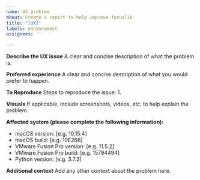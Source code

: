 ```yaml
---
name: UX problem
about: Create a report to help improve focuslib
title: "[UX]"
labels: enhancement
assignees: ''

---
```


**Describe the UX issue**
A clear and concise description of what the problem is.

**Preferred experience**
A clear and concise description of what you would prefer to happen.

**To Reproduce**
Steps to reproduce the issue:
1. 

**Visuals**
If applicable, include screenshots, videos, etc. to help explain the problem.

**Affected system (please complete the following information):**
 - macOS version: [e.g. 10.15.4]
 - macOS build: [e.g. 19E266]
 - VMware Fusion Pro version: [e.g. 11.5.2]
 - VMware Fusion Pro build: [e.g. 15794494]
 - Python version: [e.g. 3.7.3]

**Additional context**
Add any other context about the problem here.
